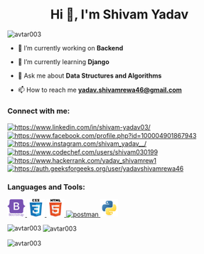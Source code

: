 <h1 align="center">Hi 👋, I'm Shivam Yadav</h1>
<p align="left"> <img src="https://komarev.com/ghpvc/?username=avtar003&label=Profile%20views&color=0e75b6&style=flat" alt="avtar003" /> </p>

- 🔭 I’m currently working on **Backend**

- 🌱 I’m currently learning **Django**

- 💬 Ask me about **Data Structures and Algorithms**

- 📫 How to reach me **yadav.shivamrewa46@gmail.com**

<h3 align="left">Connect with me:</h3>
<p align="left">
<a href="https://www.linkedin.com/in/shivam-yadav03/" target="blank"><img align="center" src="https://raw.githubusercontent.com/rahuldkjain/github-profile-readme-generator/master/src/images/icons/Social/linked-in-alt.svg" alt="https://www.linkedin.com/in/shivam-yadav03/" height="30" width="40" /></a>
<a href="https://www.facebook.com/profile.php?id=100004901867943" target="blank"><img align="center" src="https://raw.githubusercontent.com/rahuldkjain/github-profile-readme-generator/master/src/images/icons/Social/facebook.svg" alt="https://www.facebook.com/profile.php?id=100004901867943" height="30" width="40" /></a>
<a href="https://www.instagram.com/shivam_yadav__/" target="blank"><img align="center" src="https://raw.githubusercontent.com/rahuldkjain/github-profile-readme-generator/master/src/images/icons/Social/instagram.svg" alt="https://www.instagram.com/shivam_yadav__/" height="30" width="40" /></a>
<a href="https://www.codechef.com/users/shivam030199#_=_" target="blank"><img align="center" src="https://cdn.jsdelivr.net/npm/simple-icons@3.1.0/icons/codechef.svg" alt="https://www.codechef.com/users/shivam030199" height="30" width="40" /></a>
<a href="https://www.hackerrank.com/yadav_shivamrew1?hr_r=1" target="blank"><img align="center" src="https://raw.githubusercontent.com/rahuldkjain/github-profile-readme-generator/master/src/images/icons/Social/hackerrank.svg" alt="https://www.hackerrank.com/yadav_shivamrew1" height="30" width="40" /></a>
<a href="https://auth.geeksforgeeks.org/user/https://auth.geeksforgeeks.org/user/yadavshivamrewa46" target="blank"><img align="center" src="https://raw.githubusercontent.com/rahuldkjain/github-profile-readme-generator/master/src/images/icons/Social/geeks-for-geeks.svg" alt="https://auth.geeksforgeeks.org/user/yadavshivamrewa46" height="30" width="40" /></a>
</p>

<h3 align="left">Languages and Tools:</h3>
<p align="left"> <a href="https://getbootstrap.com" target="_blank" rel="noreferrer"> <img src="https://raw.githubusercontent.com/devicons/devicon/master/icons/bootstrap/bootstrap-plain-wordmark.svg" alt="bootstrap" width="40" height="40"/> </a> <a href="https://www.w3schools.com/css/" target="_blank" rel="noreferrer"> <img src="https://raw.githubusercontent.com/devicons/devicon/master/icons/css3/css3-original-wordmark.svg" alt="css3" width="40" height="40"/>  <a href="https://www.w3.org/html/" target="_blank" rel="noreferrer"> <img src="https://raw.githubusercontent.com/devicons/devicon/master/icons/html5/html5-original-wordmark.svg" alt="html5" width="40" height="40"/> </a> <a href="https://postman.com" target="_blank" rel="noreferrer"> <img src="https://www.vectorlogo.zone/logos/getpostman/getpostman-icon.svg" alt="postman" width="40" height="40"/> </a> <a href="https://www.python.org" target="_blank" rel="noreferrer"> <img src="https://raw.githubusercontent.com/devicons/devicon/master/icons/python/python-original.svg" alt="python" width="40" height="40"/> </a> </p>

<p><img align="left" src="https://github-readme-stats.vercel.app/api/top-langs?username=avtar003&show_icons=true&locale=en&layout=compact" alt="avtar003" /></p>

<p>&nbsp;<img align="center" src="https://github-readme-stats.vercel.app/api?username=avtar003&show_icons=true&locale=en" alt="avtar003" /></p>

<p><img align="center" src="https://github-readme-streak-stats.herokuapp.com/?user=avtar003&" alt="avtar003" /></p>

